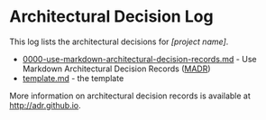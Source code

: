 # Architectural Decision Log

This log lists the architectural decisions for *[project name]*.

- [0000-use-markdown-architectural-decision-records.md](0000-use-markdown-architectural-decision-records) - Use Markdown Architectural Decision Records ([MADR](https://github.com/adr/madr/))
- [template.md](template) - the template

More information on architectural decision records is available at <http://adr.github.io>.

